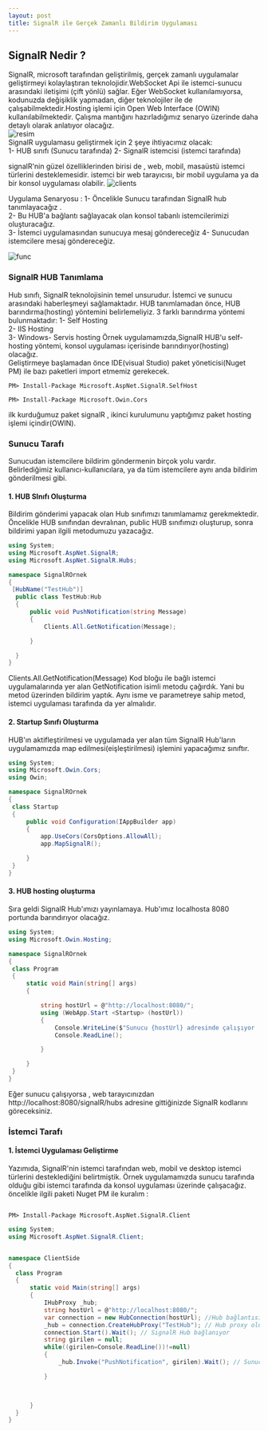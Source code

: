 ```yaml
---
layout: post
title: SignalR ile Gerçek Zamanlı Bildirim Uygulaması 
---  
```


## SignalR Nedir ?  ##  
SignalR, microsoft tarafından geliştirilmiş, gerçek zamanlı uygulamalar geliştirmeyi kolaylaştıran teknolojidir.WebSocket Api ile istemci-sunucu arasındaki iletişimi (çift yönlü) sağlar. Eğer WebSocket kullanılamıyorsa, kodunuzda değişiklik yapmadan, diğer teknolojiler ile de çalışabilmektedir.Hosting işlemi için Open Web Interface (OWIN) kullanılabilmektedir. Çalışma mantığını hazırladığımız senaryo üzerinde daha detaylı olarak anlatıyor olacağız.  
![resim](/images/13.jfif)    
 SignalR uygulamasu geliştirmek için 2 şeye ihtiyacımız olacak:  
 1- HUB sınıfı (Sunucu tarafında)
 2- SignalR istemcisi (istemci tarafında)  
 
 signalR'nin güzel özelliklerinden birisi de , web, mobil, masaüstü istemci türlerini desteklemesidir. istemci bir web tarayıcısı, bir mobil uygulama ya da bir konsol uygulaması olabilir. 
 ![clients](/images/clients.png)  
 
 Uygulama Senaryosu :
 1- Öncelikle Sunucu tarafından SignalR hub tanımlayacağız .   
 2- Bu HUB'a bağlantı sağlayacak olan konsol tabanlı istemcilerimizi oluşturacağız.   
 3- İstemci uygulamasından sunucuya mesaj göndereceğiz
 4- Sunucudan istemcilere mesaj göndereceğiz.   
 
 ![func](/images/fun.png)  
 
  ### SignalR HUB Tanımlama ###
  Hub sınıfı, SignalR teknolojisinin temel unsurudur. İstemci ve sunucu arasındaki haberleşmeyi sağlamaktadır. HUB tanımlamadan önce, HUB barındırma(hosting) yöntemini belirlemeliyiz. 3 farklı barındırma yöntemi bulunmaktadır:
  1- Self Hosting   
  2- IIS Hosting   
  3- Windows- Servis hosting
  Örnek uygulamamızda,SignalR HUB'u  self-hosting yöntemi, konsol uygulaması içerisinde barındırıyor(hosting) olacağız.  
  Geliştirmeye başlamadan önce IDE(visual Studio) paket yöneticisi(Nuget PM) ile bazı paketleri import etmemiz gerekecek.
  ```
  PM> Install-Package Microsoft.AspNet.SignalR.SelfHost
  
  ```  
  
  ```
  PM> Install-Package Microsoft.Owin.Cors
  ```   
  ilk kurduğumuz paket signalR , ikinci kurulumunu yaptığımız paket hosting işlemi içindir(OWIN). 
  ### Sunucu Tarafı ###
  Sunucudan istemcilere bildirim göndermenin birçok yolu vardır. Belirlediğimiz kullanıcı-kullanıcılara, ya da tüm istemcilere aynı anda bildirim gönderilmesi gibi.  
  #### 1. HUB SInıfı Oluşturma ####
  Bildirim gönderimi yapacak olan Hub sınıfımızı tanımlamamız gerekmektedir. Öncelikle HUB sınıfından devralınan,  public HUB sınıfımızı oluşturup, sonra bildirimi yapan ilgili metodumuzu yazacağız.  
  ``` c#
using System;
using Microsoft.AspNet.SignalR;
using Microsoft.AspNet.SignalR.Hubs;

namespace SignalROrnek
{
   [HubName("TestHub")]
    public class TestHub:Hub
    {
        public void PushNotification(string Message)
        {
            Clients.All.GetNotification(Message);

        }

    }
}
  ```   
   Clients.All.GetNotification(Message)  Kod bloğu ile bağlı istemci uygulamalarında yer alan GetNotification isimli metodu çağırdık. Yani bu metod üzerinden bildirim yaptık. Aynı isme ve parametreye sahip metod, istemci uygulaması tarafında da yer almalıdır.  
   #### 2. Startup Sınıfı Oluşturma ####   
   
   HUB'ın aktifleştirilmesi ve uygulamada yer alan tüm SignalR Hub'ların uygulamamızda map edilmesi(eişleştirilmesi) işlemini yapacağımız sınıftır.  
   ``` c# 
using System;
using Microsoft.Owin.Cors;
using Owin;

namespace SignalROrnek
{
    class Startup
    {
        public void Configuration(IAppBuilder app)
        {
            app.UseCors(CorsOptions.AllowAll);
            app.MapSignalR();

        }
    }
}
   ```  
   #### 3. HUB hosting oluşturma ####
   Sıra geldi SignalR Hub'ımızı yayınlamaya. Hub'ımız localhosta 8080 portunda barındırıyor olacağız.  
   ``` c# 
using System;
using Microsoft.Owin.Hosting;

namespace SignalROrnek
{
    class Program
    {
        static void Main(string[] args)
        {

            string hostUrl = @"http://localhost:8080/";
            using (WebApp.Start <Startup> (hostUrl))
            {
                Console.WriteLine($"Sunucu {hostUrl} adresinde çalışıyor ...");
                Console.ReadLine();

            }

        }
    }
}
   ```    
   Eğer sunucu çalışıyorsa , web tarayıcınızdan http://localhost:8080/signalR/hubs adresine gittiğinizde SignalR kodlarını göreceksiniz.  
   ### İstemci Tarafı ###
   #### 1. İstemci Uygulaması Geliştirme ####  
   Yazımıda, SignalR'nin istemci tarafından web, mobil ve desktop istemci türlerini desteklediğini belirtmiştik. Örnek uygulamamızda sunucu tarafında olduğu gibi istemci tarafında da konsol uygulaması üzerinde çalışacağız.  
   öncelikle ilgili paketi Nuget PM ile kuralım :   
   ```
  
PM> Install-Package Microsoft.AspNet.SignalR.Client
   ```    
  ``` c# 
using System;
using Microsoft.AspNet.SignalR.Client;


namespace ClientSide
{
    class Program
    {
        static void Main(string[] args)
        {
            IHubProxy _hub;
            string hostUrl = @"http://localhost:8080/";
            var connection = new HubConnection(hostUrl); //Hub bağlantısı  
            _hub = connection.CreateHubProxy("TestHub"); // Hub proxy oluşturma 
            connection.Start().Wait(); // SignalR Hub bağlanıyor
            string girilen = null;
            while((girilen=Console.ReadLine())!=null)
            {
                _hub.Invoke("PushNotification", girilen).Wait(); // Sunucu tarafındaki ilgili metod çağrılır

            }

            

        }
    }
}
  ```
  
  
  
  
  
  
 
 
 



